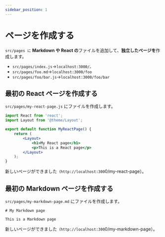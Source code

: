 ```yaml
---
sidebar_position: 1
---
```


# ページを作成する

<code>src/pages に</code> <strong>Markdown や React の</strong>ファイルを追加して、<strong>独立したページを</strong>作成します。

- <code>src/pages/index.js</code>-><code>localhost:3000/。</code>
- <code>src/pages/foo.md</code>-><code>localhost:3000/foo</code>
- <code>src/pages/foo/bar.js</code>-><code>localhost:3000/foo/bar</code>

## 最初の React ページを作成する

<code>src/pages/my-react-page.js</code> にファイルを作成します。

```jsx title="src/pages/my-react-page.js"
import React from 'react';
import Layout from '@theme/Layout';

export default function MyReactPage() {
	return (
		<Layout>
			<h1>My React page</h1>
			<p>This is a React page</p>
		</Layout>
	);
}
```

新しいページができました<code>（http://localhost:300</code>0/my-react-page）。

## 最初の Markdown ページを作成する

<code>src/pages/my-markdown-page.md</code> にファイルを作成します。

```mdx title="src/pages/my-markdown-page.md"
# My Markdown page

This is a Markdown page
```

新しいページができました<code>（http://localhost:300</code>0/my-markdown-page）。
